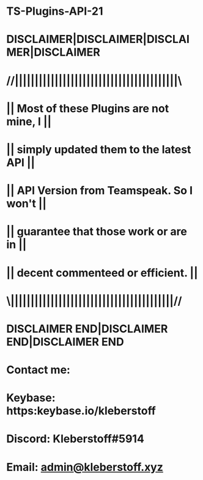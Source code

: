 # TS-Plugins-API-21
# DISCLAIMER|DISCLAIMER|DISCLAIMER|DISCLAIMER
# //|||||||||||||||||||||||||||||||||||||||||\\
# || Most of these Plugins are not mine, I   ||
# || simply updated them to the latest API   ||
# || API Version from Teamspeak. So I won't  ||
# || guarantee that those work or are in     ||
# || decent commenteed or efficient.         ||
# \\|||||||||||||||||||||||||||||||||||||||||//
# DISCLAIMER END|DISCLAIMER END|DISCLAIMER END
#
# Contact me:
# Keybase: https:keybase.io/kleberstoff
# Discord: Kleberstoff#5914
# Email: admin@kleberstoff.xyz
# 